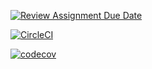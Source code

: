 [![Review Assignment Due Date](https://classroom.github.com/assets/deadline-readme-button-24ddc0f5d75046c5622901739e7c5dd533143b0c8e959d652212380cedb1ea36.svg)](https://classroom.github.com/a/vA18DeTD)

[![CircleCI](https://dl.circleci.com/status-badge/img/gh/AbdulazizAlsharif/lab-05/tree/main.svg?style=svg)](https://dl.circleci.com/status-badge/redirect/gh/AbdulazizAlsharif/lab-05/tree/main)

[![codecov](https://codecov.io/gh/AbdulazizAlsharif/lab-05/branch/main/graph/badge.svg?token=DE2AmJai4D)](https://codecov.io/gh/AbdulazizAlsharif/lab-05)